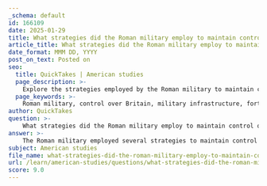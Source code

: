 ```yaml
---
_schema: default
id: 166109
date: 2025-01-29
title: What strategies did the Roman military employ to maintain control over Britain?
article_title: What strategies did the Roman military employ to maintain control over Britain?
date_format: MMM DD, YYYY
post_on_text: Posted on
seo:
  title: QuickTakes | American studies
  page_description: >-
    Explore the strategies employed by the Roman military to maintain control over Britain, including infrastructure development, road construction, disciplined tactics, supply management, local tribe pacification, and cultural integration.
  page_keywords: >-
    Roman military, control over Britain, military infrastructure, forts, garrisons, road construction, supply lines, military tactics, local tribes, pacification, cultural integration, Romanization, provincial governance
author: QuickTakes
question: >-
    What strategies did the Roman military employ to maintain control over Britain?
answer: >-
    The Roman military employed several strategies to maintain control over Britain, which were crucial for the success of their conquest and the subsequent occupation of the territory. Here are the key strategies:\n\n1. **Establishment of Military Infrastructure**: The Romans constructed a network of forts and garrisons throughout Britain. This military infrastructure served multiple purposes: it provided defense against external threats, such as incursions from the Picts and Scots, and acted as a base for enforcing Roman authority over the local tribes. The presence of these forts helped to project power and deter rebellion.\n\n2. **Road Construction**: The Romans built an extensive system of roads that facilitated the rapid movement of troops across the province. These roads were essential for maintaining communication and supply lines, allowing the Roman legions to respond quickly to any uprisings or threats. The roads also helped integrate the province into the broader Roman Empire, promoting trade and cultural exchange.\n\n3. **Supply Lines**: Establishing reliable supply lines was critical for sustaining military campaigns and ensuring that troops were well-equipped and fed. The Romans organized logistics to support their legions, which was vital for maintaining a prolonged military presence in the region.\n\n4. **Military Tactics and Formations**: The Roman legions were known for their discipline and innovative tactics. They utilized formations such as the testudo (tortoise) during sieges, which provided protection against projectiles. This level of training and organization allowed the Romans to effectively engage local tribes and suppress resistance.\n\n5. **Pacification of Local Tribes**: The Roman military was instrumental in the pacification of local tribes, often through a combination of military might and diplomacy. By defeating or co-opting local leaders, the Romans were able to consolidate their power and reduce the likelihood of organized resistance.\n\n6. **Cultural Integration and Romanization**: The Romans encouraged the integration of local populations into the Roman way of life, which included adopting Roman customs, language, and governance. This cultural exchange helped to create a sense of shared identity and loyalty to Rome among the local populace, further stabilizing their control.\n\n7. **Provincial Governance**: The Roman military was closely linked to the administrative structure of the province. Provincial governors, often military leaders, were responsible for maintaining order and implementing Roman policies. This centralized governance allowed for effective control over the diverse and often fractious local tribes.\n\nIn summary, the combination of military infrastructure, strategic road networks, effective supply lines, disciplined military tactics, and cultural integration were all essential strategies employed by the Roman military to maintain control over Britain during their occupation. These strategies not only facilitated military dominance but also contributed to the long-term Romanization of the region.
subject: American studies
file_name: what-strategies-did-the-roman-military-employ-to-maintain-control-over-britain.md
url: /learn/american-studies/questions/what-strategies-did-the-roman-military-employ-to-maintain-control-over-britain
score: 9.0
---
```


&nbsp;